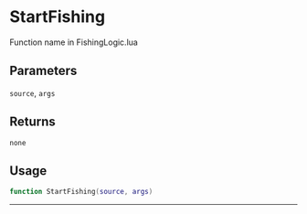 # StartFishing
Function name in FishingLogic.lua
## Parameters
`source`, `args`
## Returns
`none`
## Usage
```lua
function StartFishing(source, args)
```
---
